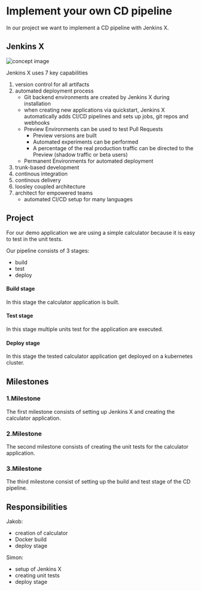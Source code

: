 # Implement your own CD pipeline
In our project we want to implement a CD pipeline with Jenkins X. 
## Jenkins X
![concept image](https://jenkins-x.io/images/jx-arch.png)

Jenkins X uses 7 key capabilities
1. version control for all artifacts
2. automated deployment process
    - Git backend environments are created by Jenkins X during installation
    - when creating new applications via quickstart, Jenkins X automatically adds CI/CD pipelines and sets up jobs, git repos and webhooks
    - Preview Environments can be used to test Pull Requests
      - Preview versions are built
      - Automated experiments can be performed
      - A percentage of the real production traffic can be directed to the Preview (shadow traffic or beta users)
    - Permanent Environments for automated deployment
3. trunk-based development
4. continous integration
5. continous delivery
6. loosley coupled architecture
7. architect for empowered teams
    - automated CI/CD setup for many languages

## Project
For our demo application we are using a simple calculator because it is easy to test in the unit tests.

Our pipeline consists of 3 stages:
- build
- test
- deploy

#### Build stage
In this stage the calculator application is built.
#### Test stage
In this stage multiple units test for the application are executed.
#### Deploy stage
In this stage the tested calculator application get deployed on a kubernetes cluster.

## Milestones
### 1.Milestone
The first milestone consists of setting up Jenkins X and creating the calculator application.
### 2.Milestone
The second milestone consists of creating the unit tests for the calculator application.
### 3.Milestone
The third milestone consist of setting up the build and test stage of the CD pipeline.

## Responsibilities
Jakob:
- creation of calculator
- Docker build
- deploy stage

Simon:
- setup of Jenkins X
- creating unit tests
- deploy stage
